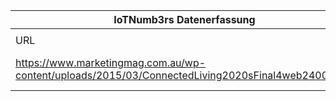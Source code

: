 |IoTNumb3rs Datenerfassung|||||||||||
| ---- | ---- | ---- | ---- | ---- | ---- | ---- | ---- | ---- | ---- | ---- |
||||||||||||
|URL|home_url|filename|device_class|device_count|market_class|market_volume|prognosis_year|publication_year|authorship_class|Dropbox folder|
|https://www.marketingmag.com.au/wp-content/uploads/2015/03/ConnectedLiving2020sFinal4web2400w.jpg|https://www.marketingmag.com.au/hubs-c/internet-of-things-market-potential-infographic/|file7_ConnectedLiving2020sFinal4web2400w.jpg||||||||JinlinHolic/20181117-1800|
